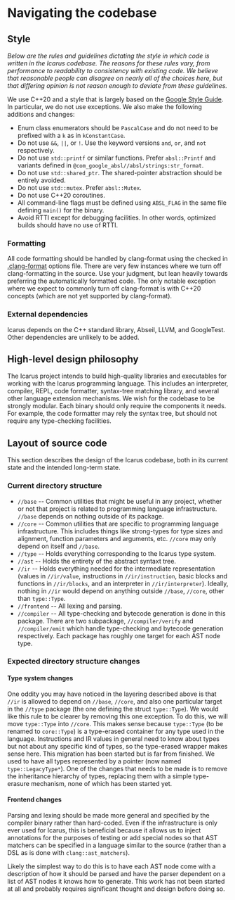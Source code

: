 # Navigating the codebase

## Style

_Below are the rules and guidelines dictating the style in which code is written in the Icarus codebase. The reasons for these rules vary, from performance to readability to consistency with existing code. We believe that reasonable people can disagree on nearly all of the choices here, but that differing opinion is not reason enough to deviate from these guidelines._

We use C++20 and a style that is largely based on the [Google Style Guide](https://google.github.io/styleguide/). In particular, we do not use exceptions. We also make the following additions and changes:

* Enum class enumerators should be `PascalCase` and do not need to be prefixed with a `k` as in `kConstantCase`.
* Do not use `&&`, `||`, or `!`. Use the keyword versions `and`, `or`, and `not` respectively.
* Do not use `std::printf` or similar functions. Prefer `absl::Printf` and variants defined in `@com_google_absl//absl/strings:str_format`.
* Do not use `std::shared_ptr`. The shared-pointer abstraction should be entirely avoided.
* Do not use `std::mutex`. Prefer `absl::Mutex`.
* Do not use C++20 coroutines.
* All command-line flags must be defined using `ABSL_FLAG` in the same file defining `main()` for the binary.
* Avoid RTTI except for debugging facilities. In other words, optimized builds should have no use of RTTI.

### Formatting

All code formatting should be handled by clang-format using the checked in [.clang-format](https://github.com/asoffer/Icarus/blob/main/.clang-format) options file. There are very few instances where we turn off clang-formatting in the source. Use your judgment, but lean heavily towards preferring the automatically formatted code. The only notable exception where we expect to commonly turn off clang-format is with C++20 concepts (which are not yet supported by clang-format).

### External dependencies

Icarus depends on the C++ standard library, Abseil, LLVM, and GoogleTest. Other dependencies are unlikely to be added.

## High-level design philosophy

The Icarus project intends to build high-quality libraries and executables for working with the Icarus programming language. This includes an interpreter, compiler, REPL, code formatter, syntax-tree matching library, and several other language extension mechanisms. We wish for the codebase to be strongly modular. Each binary should only require the components it needs. For example, the code formatter may rely the syntax tree, but should not require any type-checking facilities.

## Layout of source code

This section describes the design of the Icarus codebase, both in its current state and the intended long-term state.

### Current directory structure

* `//base` -- Common utilities that might be useful in any project, whether or not that project is related to programming language infrastructure. `//base` depends on nothing outside of its package.
* `//core` -- Common utilities that are specific to programming language infrastructure. This includes things like strong-types for type sizes and alignment, function parameters and arguments, etc. `//core` may only depend on itself and `//base`.
* `//type` -- Holds everything corresponding to the Icarus type system.
* `//ast` -- Holds the entirety of the abstract syntaxt tree.
* `//ir` -- Holds everything needed for the intermediate representation (values in `//ir/value`, instructions in `//ir/instruction`, basic blocks and functions in `//ir/blocks`, and an interpreter in `//ir/interpreter`). Ideally, nothing in `//ir` would depend on anything outside `//base`, `//core`, other than `type::Type`.
* `//frontend` -- All lexing and parsing.
* `//compiler` -- All type-checking and bytecode generation is done in this package. There are two subpackage, `//compiler/verify` and `//compiler/emit` which handle type-checking and bytecode generation respectively. Each package has roughly one target for each AST node type.

### Expected directory structure changes

#### Type system changes

One oddity you may have noticed in the layering described above is that `//ir` is allowed to depend on `//base`, `//core`, and also one particular target in the `//type` package (the one defining the struct `type::Type`). We would like this rule to be clearer by removing this one exception. To do this, we will move `type::Type` into `//core`. This makes sense because `type::Type` (to be renamed to `core::Type`) is a type-erased container for any type used in the language. Instructions and IR values in general need to know about types but not about any specific kind of types, so the type-erased wrapper makes sense here. This migration has been started but is far from finished. We used to have all types represented by a pointer (now named `type::LegacyType*`). One of the changes that needs to be made is to remove the inheritance hierarchy of types, replacing them with a simple type-erasure mechanism, none of which has been started yet.

#### Frontend changes

Parsing and lexing should be made more general and specified by the compiler binary rather than hard-coded. Even if the infrastructure is only ever used for Icarus, this is beneficial because it allows us to inject annotations for the purposes of testing or add special nodes so that AST matchers can be specified in a language similar to the source (rather than a DSL as is done with `clang::ast_matchers`).

Likely the simplest way to do this is to have each AST node come with a description of how it should be parsed and have the parser dependent on a list of AST nodes it knows how to generate. This work has not been started at all and probably requires significant thought and design before doing so.
